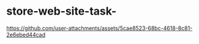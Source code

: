 ﻿# store-web-site-task-



https://github.com/user-attachments/assets/5cae8523-68bc-4618-8c81-2e6ebed44cad

